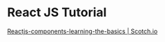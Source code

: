 # React JS Tutorial

[Reactjs-components-learning-the-basics | Scotch.io](https://scotch.io/tutorials/reactjs-components-learning-the-basics)

